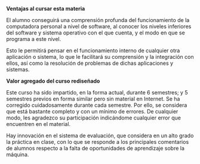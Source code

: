 **Ventajas al cursar esta materia**

El alumno conseguirá una comprensión profunda del funcionamiento de la computadora personal a nivel de software, al conocer los niveles inferiores del software y sistema operativo con el que cuenta, y el modo en que se programa a este nivel.

Esto le permitirá pensar en el funcionamiento interno de cualquier otra aplicación o sistema, lo que le facilitará su comprensión y la integración con ellos, así como la resolución de problemas de dichas aplicaciones y sistemas.

**Valor agregado del curso rediseñado**

Este curso ha sido impartido, en la forma actual, durante 6 semestres; y 5 semestres previos en forma similar pero sin material en Internet. Se ha corregido cuidadosamente durante cada semestre. Por ello, se considera que está bastante completo y con un mínimo de errores. De cualquier modo, les agradezco su participación indicándome cualquier error que encuentren en el material.

Hay innovación en el sistema de evaluación, que considera en un alto grado la práctica en clase, con lo que se responde a los principales comentarios de alumnos respecto a la falta de oportunidades de aprendizaje sobre la máquina.